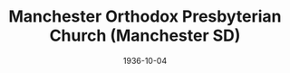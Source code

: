 ---
date: &id001 1936-10-04
end_date: null
location:
  address: null
  city: Manchester
  state: SD
minister:
- end: 1937-01-01
  name: George Heaton
  start: 1936-01-01
  type: Pastor
- end: 1941-01-01
  name: A. Culver Gordon
  start: 1937-01-01
  type: Pastor
- end: 1957-01-01
  name: Melvin Nonhof
  start: 1942-01-01
  type: Pastor
- end: 1967-01-01
  name: Robert Sander
  start: 1958-01-01
  type: Pastor
- end: 1973-01-01
  name: Stanford Sutton
  start: 1967-01-01
  type: Pastor
- end: 1987-09-23
  name: Edward Eppinger
  start: 1974-01-01
  type: Pastor
ministers:
- George Heaton
- A. Culver Gordon
- Melvin Nonhof
- Robert Sander
- Stanford Sutton
- Edward Eppinger
name: Manchester Orthodox Presbyterian Church
names:
- end: 1987-09-23
  name: Manchester Orthodox Presbyterian Church
  start: 1936-10-04
origination_date: *id001
raw_data: "SD Manchester\n\nManchester Orthodox Presbyterian Church  (October 4, 1936\u2013\
  September 23, 1987)\nPastors: George Heaton, 1936\u201337\nA. Culver Gordon, 1937\u2013\
  41\nMelvin Nonhof, 1942\u201357\nRobert Sander, 1958\u201367\nStanford Sutton, 1967\u2013\
  73\nEdward Eppinger, 1974\u201387"
states:
- SD
status:
  active: false
  end_date: 1987-09-23
  reason: null
  received_from: null
  withdrawal_to: null
title: Manchester Orthodox Presbyterian Church (Manchester SD)
year_established:
- 1936

---
